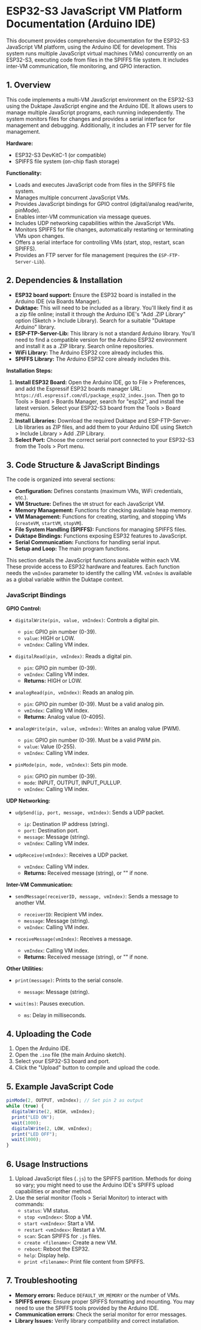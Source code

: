 # ESP32-S3 JavaScript VM Platform Documentation (Arduino IDE)

This document provides comprehensive documentation for the ESP32-S3 JavaScript VM platform, using the Arduino IDE for development. This system runs multiple JavaScript virtual machines (VMs) concurrently on an ESP32-S3, executing code from files in the SPIFFS file system.  It includes inter-VM communication, file monitoring, and GPIO interaction.


## 1. Overview

This code implements a multi-VM JavaScript environment on the ESP32-S3 using the Duktape JavaScript engine and the Arduino IDE. It allows users to manage multiple JavaScript programs, each running independently.  The system monitors files for changes and provides a serial interface for management and debugging.  Additionally, it includes an FTP server for file management.

**Hardware:**

* ESP32-S3 DevKitC-1 (or compatible)
* SPIFFS file system (on-chip flash storage)

**Functionality:**

* Loads and executes JavaScript code from files in the SPIFFS file system.
* Manages multiple concurrent JavaScript VMs.
* Provides JavaScript bindings for GPIO control (digital/analog read/write, pinMode).
* Enables inter-VM communication via message queues.
* Includes UDP networking capabilities within the JavaScript VMs.
* Monitors SPIFFS for file changes, automatically restarting or terminating VMs upon changes.
* Offers a serial interface for controlling VMs (start, stop, restart, scan SPIFFS).
* Provides an FTP server for file management (requires the `ESP-FTP-Server-Lib`).


## 2. Dependencies & Installation

* **ESP32 board support:** Ensure the ESP32 board is installed in the Arduino IDE (via Boards Manager).
* **Duktape:** This will need to be included as a library. You'll likely find it as a zip file online; install it through the Arduino IDE's "Add .ZIP Library" option (Sketch > Include Library). Search for a suitable "Duktape Arduino" library.
* **ESP-FTP-Server-Lib:** This library is not a standard Arduino library. You'll need to find a compatible version for the Arduino ESP32 environment and install it as a .ZIP library. Search online repositories.
* **WiFi Library:** The Arduino ESP32 core already includes this.
* **SPIFFS Library:** The Arduino ESP32 core already includes this.

**Installation Steps:**

1. **Install ESP32 Board:** Open the Arduino IDE, go to File > Preferences, and add the Espressif ESP32 boards manager URL: `https://dl.espressif.com/dl/package_esp32_index.json`. Then go to Tools > Board > Boards Manager, search for "esp32", and install the latest version.  Select your ESP32-S3 board from the Tools > Board menu.
2. **Install Libraries:** Download the required Duktape and ESP-FTP-Server-Lib libraries as ZIP files, and add them to your Arduino IDE using Sketch > Include Library > Add .ZIP Library.
3. **Select Port:** Choose the correct serial port connected to your ESP32-S3 from the Tools > Port menu.


## 3. Code Structure & JavaScript Bindings

The code is organized into several sections:

* **Configuration:** Defines constants (maximum VMs, WiFi credentials, etc.).
* **VM Structure:** Defines the `VM` struct for each JavaScript VM.
* **Memory Management:** Functions for checking available heap memory.
* **VM Management:** Functions for creating, starting, and stopping VMs (`createVM`, `startVM`, `stopVM`).
* **File System Handling (SPIFFS):** Functions for managing SPIFFS files.
* **Duktape Bindings:** Functions exposing ESP32 features to JavaScript.
* **Serial Communication:** Functions for handling serial input.
* **Setup and Loop:** The main program functions.


This section details the JavaScript functions available within each VM. These provide access to ESP32 hardware and features.  Each function needs the `vmIndex` parameter to identify the calling VM.  `vmIndex` is available as a global variable within the Duktape context.


### JavaScript Bindings

**GPIO Control:**

* `digitalWrite(pin, value, vmIndex)`: Controls a digital pin.
    * `pin`: GPIO pin number (0-39).
    * `value`: HIGH or LOW.
    * `vmIndex`: Calling VM index.

* `digitalRead(pin, vmIndex)`: Reads a digital pin.
    * `pin`: GPIO pin number (0-39).
    * `vmIndex`: Calling VM index.
    * **Returns:** HIGH or LOW.

* `analogRead(pin, vmIndex)`: Reads an analog pin.
    * `pin`: GPIO pin number (0-39). Must be a valid analog pin.
    * `vmIndex`: Calling VM index.
    * **Returns:** Analog value (0-4095).

* `analogWrite(pin, value, vmIndex)`: Writes an analog value (PWM).
    * `pin`: GPIO pin number (0-39). Must be a valid PWM pin.
    * `value`: Value (0-255).
    * `vmIndex`: Calling VM index.

* `pinMode(pin, mode, vmIndex)`: Sets pin mode.
    * `pin`: GPIO pin number (0-39).
    * `mode`: INPUT, OUTPUT, INPUT_PULLUP.
    * `vmIndex`: Calling VM index.


**UDP Networking:**

* `udpSend(ip, port, message, vmIndex)`: Sends a UDP packet.
    * `ip`: Destination IP address (string).
    * `port`: Destination port.
    * `message`: Message (string).
    * `vmIndex`: Calling VM index.

* `udpReceive(vmIndex)`: Receives a UDP packet.
    * `vmIndex`: Calling VM index.
    * **Returns:** Received message (string), or "" if none.


**Inter-VM Communication:**

* `sendMessage(receiverID, message, vmIndex)`: Sends a message to another VM.
    * `receiverID`: Recipient VM index.
    * `message`: Message (string).
    * `vmIndex`: Calling VM index.

* `receiveMessage(vmIndex)`: Receives a message.
    * `vmIndex`: Calling VM index.
    * **Returns:** Received message (string), or "" if none.

**Other Utilities:**

* `print(message)`: Prints to the serial console.
    * `message`: Message (string).

* `wait(ms)`: Pauses execution.
    * `ms`: Delay in milliseconds.



## 4. Uploading the Code

1. Open the Arduino IDE.
2. Open the `.ino` file (the main Arduino sketch).
3. Select your ESP32-S3 board and port.
4. Click the "Upload" button to compile and upload the code.


## 5. Example JavaScript Code

```javascript
pinMode(2, OUTPUT, vmIndex); // Set pin 2 as output
while (true) {
  digitalWrite(2, HIGH, vmIndex);
  print("LED ON");
  wait(1000);
  digitalWrite(2, LOW, vmIndex);
  print("LED OFF");
  wait(1000);
}
```

## 6. Usage Instructions

1. Upload JavaScript files (`.js`) to the SPIFFS partition.  Methods for doing so vary; you might need to use the Arduino IDE's SPIFFS upload capabilities or another method.
2. Use the serial monitor (Tools > Serial Monitor) to interact with commands:
   * `status`: VM status.
   * `stop <vmIndex>`: Stop a VM.
   * `start <vmIndex>`: Start a VM.
   * `restart <vmIndex>`: Restart a VM.
   * `scan`: Scan SPIFFS for `.js` files.
   * `create <filename>`: Create a new VM.
   * `reboot`: Reboot the ESP32.
   * `help`: Display help.
   * `print <filename>`: Print file content from SPIFFS.

## 7. Troubleshooting

* **Memory errors:** Reduce `DEFAULT_VM_MEMORY` or the number of VMs.
* **SPIFFS errors:** Ensure proper SPIFFS formatting and mounting.  You may need to use the SPIFFS tools provided by the Arduino IDE.
* **Communication errors:** Check the serial monitor for error messages.
* **Library Issues:** Verify library compatibility and correct installation.

